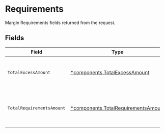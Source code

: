# Requirements

Margin Requirements fields returned from the request.


## Fields

| Field                                                                                                                              | Type                                                                                                                               | Required                                                                                                                           | Description                                                                                                                        | Example                                                                                                                            |
| ---------------------------------------------------------------------------------------------------------------------------------- | ---------------------------------------------------------------------------------------------------------------------------------- | ---------------------------------------------------------------------------------------------------------------------------------- | ---------------------------------------------------------------------------------------------------------------------------------- | ---------------------------------------------------------------------------------------------------------------------------------- |
| `TotalExcessAmount`                                                                                                                | [*components.TotalExcessAmount](../../models/components/totalexcessamount.md)                                                      | :heavy_minus_sign:                                                                                                                 | The total_excess_amount is the total equity in the account minus the requirements in USD, returned from the request.               | {<br/>"value": "100.00"<br/>}                                                                                                      |
| `TotalRequirementsAmount`                                                                                                          | [*components.TotalRequirementsAmount](../../models/components/totalrequirementsamount.md)                                          | :heavy_minus_sign:                                                                                                                 | The total_requirements_amount is the total requirement amount for positions held in the account in USD, returned from the request. | {<br/>"value": "100.00"<br/>}                                                                                                      |